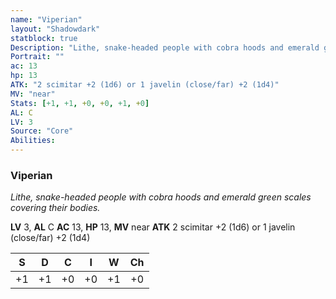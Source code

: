 ```yaml
---
name: "Viperian"
layout: "Shadowdark"
statblock: true
Description: "Lithe, snake-headed people with cobra hoods and emerald green scales covering their bodies."
Portrait: ""
ac: 13
hp: 13
ATK: "2 scimitar +2 (1d6) or 1 javelin (close/far) +2 (1d4)"
MV: "near"
Stats: [+1, +1, +0, +0, +1, +0]
AL: C
LV: 3
Source: "Core"
Abilities:
---
```


### Viperian

_Lithe, snake-headed people with cobra hoods and emerald green scales covering their bodies._

**LV** 3, **AL** C
**AC** 13, **HP** 13, **MV** near
**ATK** 2 scimitar +2 (1d6) or 1 javelin (close/far) +2 (1d4)

|  S  |  D  |  C  |  I  |  W  |  Ch  |
|:---:|:---:|:---:|:---:|:---:|:----:|
| +1 | +1 | +0 | +0 | +1 | +0 |

